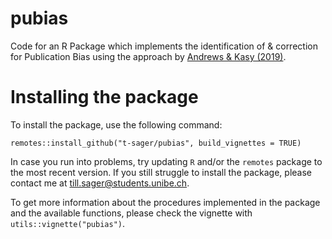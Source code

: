 # pubias
Code for an R Package which implements the identification of &amp; correction for Publication Bias using the approach by [Andrews &amp; Kasy (2019)](https://www.aeaweb.org/articles?id=10.1257/aer.20180310).


# Installing the package

To install the package, use the following command:

`remotes::install_github("t-sager/pubias", build_vignettes = TRUE)`

In case you run into problems, try updating `R` and/or the `remotes` package to the most recent version. 
If you still struggle to install the package, please contact me at till.sager@students.unibe.ch.

To get more information about the procedures implemented in the package and 
the available functions, please check the vignette with `utils::vignette("pubias")`.
